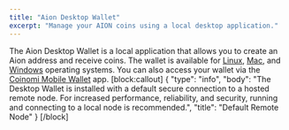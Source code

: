 ```yaml
---
title: "Aion Desktop Wallet"
excerpt: "Manage your AION coins using a local desktop application."
---
```

The Aion Desktop Wallet is a local application that allows you to create an Aion address and receive coins. The wallet is available for [Linux](install-the-aion-desktop-wallet/#section-linux), [Mac](install-the-aion-desktop-wallet/#section-mac), and [Windows](install-the-aion-desktop-wallet/#section-windows) operating systems. You can also access your wallet via the [Coinomi Mobile Wallet](https://www.coinomi.com/) app.
[block:callout]
{
  "type": "info",
  "body": "The Desktop Wallet is installed with a default secure connection to a hosted remote node. For increased performance, reliability, and security, running and connecting to a local node is recommended.",
  "title": "Default Remote Node"
}
[/block]